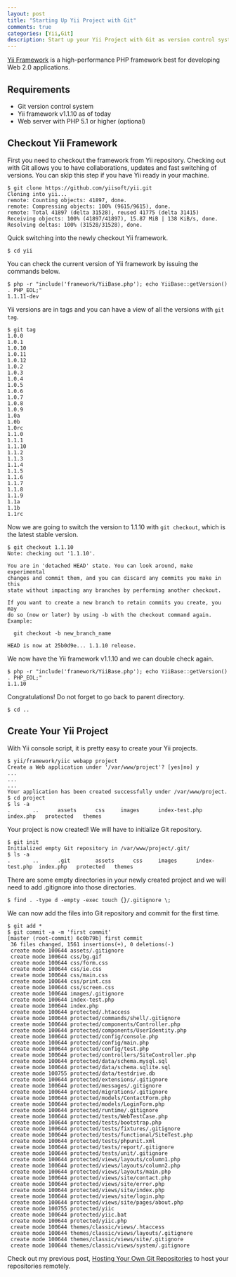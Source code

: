 ```yaml
---
layout: post
title: "Starting Up Yii Project with Git"
comments: true
categories: [Yii,Git]
description: Start up your Yii Project with Git as version control system.
---
```

[Yii Framework](http://www.yiiframework.com/about/) is a high-performance PHP framework best for developing Web 2.0 applications.

## Requirements

- Git version control system
- Yii framework v1.1.10 as of today
- Web server with PHP 5.1 or higher (optional)

## Checkout Yii Framework

First you need to checkout the framework from Yii repository. Checking out with Git allows you to have collaborations, updates and fast switching of versions. You can skip this step if you have Yii ready in your machine.

```console
$ git clone https://github.com/yiisoft/yii.git
Cloning into yii...
remote: Counting objects: 41897, done.
remote: Compressing objects: 100% (9615/9615), done.
remote: Total 41897 (delta 31528), reused 41775 (delta 31415)
Receiving objects: 100% (41897/41897), 15.87 MiB | 138 KiB/s, done.
Resolving deltas: 100% (31528/31528), done.
```

Quick switching into the newly checkout Yii framework.

```console
$ cd yii
```

You can check the current version of Yii framework by issuing the commands below.

```console
$ php -r "include('framework/YiiBase.php'); echo YiiBase::getVersion() . PHP_EOL;"
1.1.11-dev
```

Yii versions are in tags and you can have a view of all the versions with `git tag`.

```console
$ git tag
1.0.0
1.0.1
1.0.10
1.0.11
1.0.12
1.0.2
1.0.3
1.0.4
1.0.5
1.0.6
1.0.7
1.0.8
1.0.9
1.0a
1.0b
1.0rc
1.1.0
1.1.1
1.1.10
1.1.2
1.1.3
1.1.4
1.1.5
1.1.6
1.1.7
1.1.8
1.1.9
1.1a
1.1b
1.1rc
```

Now we are going to switch the version to 1.1.10 with `git checkout`, which is the latest stable version.

```console
$ git checkout 1.1.10
Note: checking out '1.1.10'.

You are in 'detached HEAD' state. You can look around, make experimental
changes and commit them, and you can discard any commits you make in this
state without impacting any branches by performing another checkout.

If you want to create a new branch to retain commits you create, you may
do so (now or later) by using -b with the checkout command again. Example:

  git checkout -b new_branch_name

HEAD is now at 25b0d9e... 1.1.10 release.
```

We now have the Yii framework v1.1.10 and we can double check again.

```console
$ php -r "include('framework/YiiBase.php'); echo YiiBase::getVersion() . PHP_EOL;"
1.1.10
```

Congratulations! Do not forget to go back to parent directory.

```console
$ cd ..
```

## Create Your Yii Project

With Yii console script, it is pretty easy to create your Yii projects.

```console
$ yii/framework/yiic webapp project
Create a Web application under '/var/www/project'? [yes|no] y
...
...
...
Your application has been created successfully under /var/www/project.
$ cd project
$ ls -a
.		..		assets		css		images		index-test.php	index.php	protected	themes
```

Your project is now created! We will have to initialize Git repository.

```console
$ git init
Initialized empty Git repository in /var/www/project/.git/
$ ls -a
.		..		.git		assets		css		images		index-test.php	index.php	protected	themes
```

There are some empty directories in your newly created project and we will need to add .gitignore into those directories.

```console
$ find . -type d -empty -exec touch {}/.gitignore \;
```

We can now add the files into Git repository and commit for the first time.

```console
$ git add *
$ git commit -a -m 'first commit'
[master (root-commit) 6c0b79b] first commit
 36 files changed, 1561 insertions(+), 0 deletions(-)
 create mode 100644 assets/.gitignore
 create mode 100644 css/bg.gif
 create mode 100644 css/form.css
 create mode 100644 css/ie.css
 create mode 100644 css/main.css
 create mode 100644 css/print.css
 create mode 100644 css/screen.css
 create mode 100644 images/.gitignore
 create mode 100644 index-test.php
 create mode 100644 index.php
 create mode 100644 protected/.htaccess
 create mode 100644 protected/commands/shell/.gitignore
 create mode 100644 protected/components/Controller.php
 create mode 100644 protected/components/UserIdentity.php
 create mode 100644 protected/config/console.php
 create mode 100644 protected/config/main.php
 create mode 100644 protected/config/test.php
 create mode 100644 protected/controllers/SiteController.php
 create mode 100644 protected/data/schema.mysql.sql
 create mode 100644 protected/data/schema.sqlite.sql
 create mode 100755 protected/data/testdrive.db
 create mode 100644 protected/extensions/.gitignore
 create mode 100644 protected/messages/.gitignore
 create mode 100644 protected/migrations/.gitignore
 create mode 100644 protected/models/ContactForm.php
 create mode 100644 protected/models/LoginForm.php
 create mode 100644 protected/runtime/.gitignore
 create mode 100644 protected/tests/WebTestCase.php
 create mode 100644 protected/tests/bootstrap.php
 create mode 100644 protected/tests/fixtures/.gitignore
 create mode 100644 protected/tests/functional/SiteTest.php
 create mode 100644 protected/tests/phpunit.xml
 create mode 100644 protected/tests/report/.gitignore
 create mode 100644 protected/tests/unit/.gitignore
 create mode 100644 protected/views/layouts/column1.php
 create mode 100644 protected/views/layouts/column2.php
 create mode 100644 protected/views/layouts/main.php
 create mode 100644 protected/views/site/contact.php
 create mode 100644 protected/views/site/error.php
 create mode 100644 protected/views/site/index.php
 create mode 100644 protected/views/site/login.php
 create mode 100644 protected/views/site/pages/about.php
 create mode 100755 protected/yiic
 create mode 100644 protected/yiic.bat
 create mode 100644 protected/yiic.php
 create mode 100644 themes/classic/views/.htaccess
 create mode 100644 themes/classic/views/layouts/.gitignore
 create mode 100644 themes/classic/views/site/.gitignore
 create mode 100644 themes/classic/views/system/.gitignore
```

Check out my previous post, [Hosting Your Own Git Repositories](http://kcblog.net/2012/02/27/hosting-your-own-git-repositories.html) to host your repositories remotely.
